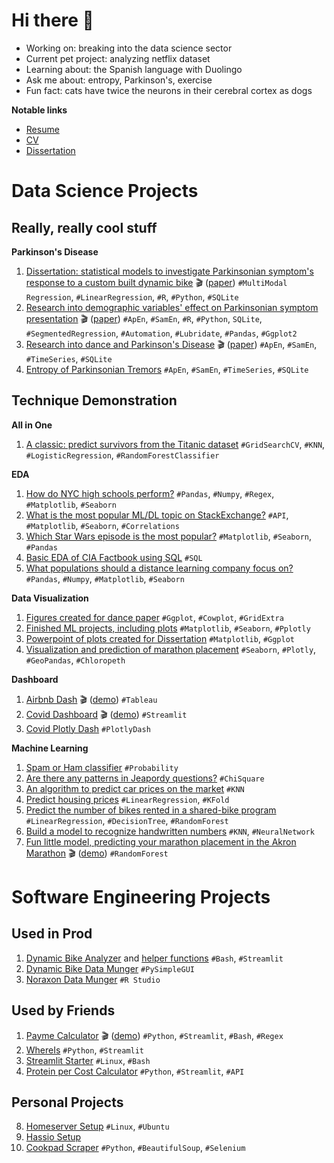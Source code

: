 # Hi there 👋

- Working on: breaking into the data science sector
- Current pet project: analyzing netflix dataset
- Learning about: the Spanish language with Duolingo
- Ask me about: entropy, Parkinson's, exercise
- Fun fact: cats have twice the neurons in their cerebral cortex as dogs

__Notable links__

- [Resume](https://resume.peti.work)
- [CV](https://cv.peti.work)
- [Dissertation](http://rave.ohiolink.edu/etdc/view?acc_num=kent1625846829132496)

# Data Science Projects

## Really, really cool stuff

__Parkinson's Disease__

1. [Dissertation: statistical models to investigate Parkinsonian symptom's response to a custom built dynamic bike](https://github.com/pomkos/dissert) 🎬 ([paper](http://rave.ohiolink.edu/etdc/view?acc_num=kent1625846829132496)) `#MultiModal Regression`, `#LinearRegression`, `#R`, `#Python`, `#SQLite`
2. [Research into demographic variables' effect on Parkinsonian symptom presentation](https://github.com/pomkos/dynamic_cycling_paper_2022)  🎬 ([paper](https://www.frontiersin.org/articles/10.3389/fresc.2022.858401)) `#ApEn`, `#SamEn`, `#R`, `#Python`, `SQLite`, `#SegmentedRegression`, `#Automation`, `#Lubridate`, `#Pandas`, `#Ggplot2`
3. [Research into dance and Parkinson's Disease](https://github.com/pomkos/dance_flow) 🎬 ([paper](https://doi.org/10.3390/ijerph19020655)) `#ApEn`, `#SamEn`, `#TimeSeries`, `#SQLite`
4. [Entropy of Parkinsonian Tremors](https://github.com/pomkos/entropy_tremor) `#ApEn`, `#SamEn`, `#TimeSeries`, `#SQLite`


## Technique Demonstration

__All in One__

1. [A classic: predict survivors from the Titanic dataset](https://github.com/pomkos/Finished-Projects/blob/master/14.%20ML%20Workflow.ipynb) `#GridSearchCV`, `#KNN`, `#LogisticRegression`, `#RandomForestClassifier`

__EDA__

1. [How do NYC high schools perform?](https://github.com/pomkos/Finished-Projects/blob/master/01.%20NYC%20High%20Schools.ipynb) `#Pandas`, `#Numpy`, `#Regex`, `#Matplotlib`, `#Seaborn`
2. [What is the most popular ML/DL topic on StackExchange?](https://github.com/pomkos/Finished-Projects/blob/master/05.%20StackExchange%20Tags.ipynb) `#API`, `#Matplotlib`, `#Seaborn`, `#Correlations`
3. [Which Star Wars episode is the most popular?](https://github.com/pomkos/Finished-Projects/blob/master/02.%20Star%20Wars%20Survey.ipynb) `#Matplotlib`, `#Seaborn`, `#Pandas`
4. [Basic EDA of CIA Factbook using SQL](https://github.com/pomkos/Finished-Projects/blob/master/03.%20CIA%20Factbook.ipynb) `#SQL`
5. [What populations should a distance learning company focus on?](https://github.com/pomkos/Finished-Projects/blob/master/04.%20Elearning%20Markets.ipynb) `#Pandas`, `#Numpy`, `#Matplotlib`, `#Seaborn`

__Data Visualization__

1. [Figures created for dance paper](https://www.mdpi.com/1660-4601/19/2/655) `#Ggplot`, `#Cowplot`, `#GridExtra`
2. [Finished ML projects, including plots](https://github.com/pomkos/Finished-Projects) `#Matplotlib`, `#Seaborn`, `#Pplotly`
3. [Powerpoint of plots created for Dissertation](https://etd.ohiolink.edu/apexprod/rws_olink/r/1501/10?clear=10&p10_accession_num=kent1625846829132496) `#Matplotlib`, `#Ggplot`
4. [Visualization and prediction of marathon placement](https://share.streamlit.io/pomkos/marathon-fiesta/main/marathon_st.py) `#Seaborn`, `#Plotly`, `#GeoPandas`, `#Chloropeth`

__Dashboard__

1. [Airbnb Dash](https://public.tableau.com/app/profile/peter8115/viz/AirBnBPrices2019/Dashboard1) 🎬 ([demo](https://public.tableau.com/app/profile/peter8115/viz/AirBnBPrices2019/Dashboard1)) `#Tableau`
2. [Covid Dashboard](https://github.com/pomkos/covid_dash) 🎬 ([demo](https://covid.peti.work)) `#Streamlit`
3. [Covid Plotly Dash](https://github.com/pomkos/covid_w_plotlydash) `#PlotlyDash`

__Machine Learning__

1. [Spam or Ham classifier](https://github.com/pomkos/Finished-Projects/blob/master/07.%20Spam%20Filter.ipynb) `#Probability`
2. [Are there any patterns in Jeapordy questions?](https://github.com/pomkos/Finished-Projects/blob/master/08.%20Winning%20Jeopardy.ipynb) `#ChiSquare`
3. [An algorithm to predict car prices on the market](https://github.com/pomkos/Finished-Projects/blob/master/09.%20Predicting%20Car%20Prices.ipynb) `#KNN`
4. [Predict housing prices](https://github.com/pomkos/Finished-Projects/blob/master/10.%20Predicting%20House%20Sale%20Prices.ipynb) `#LinearRegression`, `#KFold`
5. [Predict the number of bikes rented in a shared-bike program](https://github.com/pomkos/Finished-Projects/blob/master/12.%20Predicting%20Bike%20Rentals.ipynb) `#LinearRegression`, `#DecisionTree`, `#RandomForest`
6. [Build a model to recognize handwritten numbers](https://github.com/pomkos/Finished-Projects/blob/master/13.%20Building%20A%20Handwritten%20Digits%20Classifier.ipynb) `#KNN`, `#NeuralNetwork` 
7. [Fun little model, predicting your marathon placement in the Akron Marathon](https://github.com/pomkos/marathon-fiesta) 🎬 ([demo](https://marathon.peti.work)) `#RandomForest`

# Software Engineering Projects

## Used in Prod
1. [Dynamic Bike Analyzer](https://github.com/pomkos/dynamic_biking) and [helper functions](https://github.com/pomkos/dynbike_helper_functions) `#Bash`, `#Streamlit`
2. [Dynamic Bike Data Munger](https://github.com/pomkos/biking) `#PySimpleGUI`
3. [Noraxon Data Munger](https://github.com/pomkos/dancing) `#R Studio`

## Used by Friends
1. [Payme Calculator](https://github.com/pomkos/payme) 🎬 ([demo](https://payme.peti.work)) `#Python`, `#Streamlit`, `#Bash`, `#Regex`
2. [WhereIs](https://github.com/pomkos/whereis) `#Python`, `#Streamlit`
3. [Streamlit Starter](https://github.com/pomkos/streamlit_starter) `#Linux`, `#Bash`
4. [Protein per Cost Calculator](https://github.com/pomkos/brotein) `#Python`, `#Streamlit`, `#API`

## Personal Projects
8. [Homeserver Setup](https://github.com/pomkos/homeserver) `#Linux`, `#Ubuntu`
9. [Hassio Setup](https://github.com/pomkos/hassio_config)
11. [Cookpad Scraper](https://github.com/pomkos/cookpad_scrape) `#Python`, `#BeautifulSoup`, `#Selenium`

